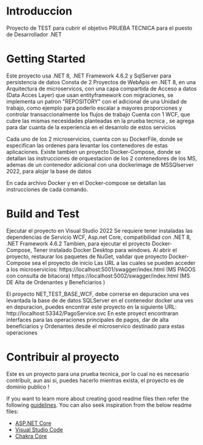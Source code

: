 # Introduccion
Proyecto de TEST para cubrir el objetivo PRUEBA TECNICA para el puesto de Desarrollador .NET

# Getting Started
Este proyecto usa .NET 8, .NET Framework 4.6.2 y SqlServer para persistencia de datos
Consta de 2 Proyectos de WebApis en .NET 8, en una Arquitectura de microservicos, con una capa compartida de Acceso a datos (Data Acces Layer) que usan entityframework con migraciones,
se implementa un patron "REPOSITORY" con el adicional de una Unidad de trabajo, como ejemplo para poderlo escalar a mayores proporciones y controlar transaccionalmente los flujos de trabajo
Cuenta con 1 WCF, que cubre las mismas necesidades planteadas en la prueba tecnica 
, se agrega para dar cuanta de la experiencia en el desarrolo de estos servicios 

Cada uno de los 2 microservicios, cuenta con su DockerFile, donde se especifican las ordenes para levantar los contenedores de estas aplicaciones.
Existe tambien un proyecto Docker-Compose, donde se detallan las instrucciones de orquestacion de los 2 contenedores de los MS, ademas de un contenedor
adicional con una dockerimage de MSSQlserver 2022, para alojar la base de datos

En cada archivo Docker y en el Docker-compose se detallan las instrucciones de cada comando.


# Build and Test
Ejecutar el proyecto en Visual Studio 2022
Se requiere tener instaladas las dependencias de Servicio WCF, Asp.net Core, compatibilidad con .NET 8, .NET Framework 4.6.2
Tambien, para ejecutar el proyecto Docker-Compose, Tener instalado Docker Desktop para windows.
Al abrir el proyecto, restaurar los paquetes de NuGet, validar que proyecto Docker-Compose sea el proyecto de inicio
Las URL a las cuales se pueden acceder a los microservicios: 
https://localhost:5001/swagger/index.html (MS PAGOS con consulta de bitacora) 
https://localhost:5002/swagger/index.html (MS DE Alta de Ordenantes y Beneficiarios )

El proyecto NET_TEST_BASE_WCF, debe correrse en depuracion una ves levantada la base de de datos SQLServer en el contenedor docker
una ves en depuracion, puedes encontrar este proyecto en la siguiente URL:
http://localhost:53342/PagoService.svc
En este proyect encontraran interfaces para las operaciones principales de pagos, dar de alta beneficiarios y Ordenantes desde el microservico destinado para estas operaciones

# Contribuir al proyecto
Este es un proyecto para una prueba tecnica, por lo cual no es necesario contribuir, aun asi si, puedes hacerlo mientras exista, el proyecto es de dominio publico ! 

If you want to learn more about creating good readme files then refer the following [guidelines](https://docs.microsoft.com/en-us/azure/devops/repos/git/create-a-readme?view=azure-devops). You can also seek inspiration from the below readme files:
- [ASP.NET Core](https://github.com/aspnet/Home)
- [Visual Studio Code](https://github.com/Microsoft/vscode)
- [Chakra Core](https://github.com/Microsoft/ChakraCore)
